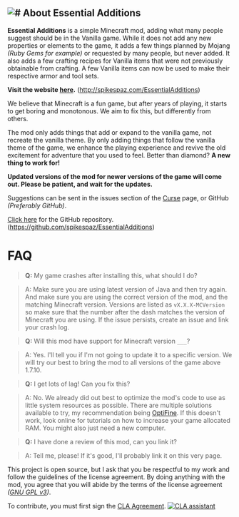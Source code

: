 ![# About Essential Additions](http://i.imgur.com/zhHwZtu.png)
---
**Essential Additions** is a simple Minecraft mod, adding what many people suggest should be in the Vanilla game.
While it does not add any new properties or elements to the game, it adds a few things planned by Mojang *(Ruby Gems for example)* or requested by many people, but never added.
It also adds a few crafting recipes for Vanilla items that were not previously obtainable from crafting. A few Vanilla items can now be used to make their respective armor and tool sets.

**Visit the website [here](http://spikespaz.com/EssentialAdditions).** (http://spikespaz.com/EssentialAdditions)

We believe that Minecraft is a fun game, but after years of playing, it starts to get boring and monotonous. We aim to fix this, but differently from others.

The mod only adds things that add or expand to the vanilla game, not recreate the vanilla theme.
By only adding things that follow the vanilla theme of the game, we enhance the playing experience and revive the old excitement for adventure that you used to feel.
Better than diamond? **A new thing to work for!**

**Updated versions of the mod for newer versions of the game will come out.
Please be patient, and wait for the updates.**

Suggestions can be sent in the issues section of the [Curse](https://minecraft.curseforge.com/projects/essential-additions-revamped) page, or GitHub *(Preferably GitHub)*.

[Click here](https://github.com/spikespaz/EssentialAdditions) for the GitHub repository. (https://github.com/spikespaz/EssentialAdditions)

# FAQ
> **Q:** My game crashes after installing this, what should I do?

> A: Make sure you are using latest version of Java and then try again. And make sure you are using the correct version of the mod, and the matching Minecraft version.
Versions are listed as `vX.X.X-MCVersion` so make sure that the number after the dash matches the version of Minecraft you are using.
If the issue persists, create an issue and link your crash log.

> **Q:** Will this mod have support for Minecraft version `___`?

> A: Yes. I'll tell you if I'm not going to update it to a specific version. We will try our best to bring the mod to all versions of the game above 1.7.10.

> **Q:** I get lots of lag! Can you fix this?

> A: No. We already did out best to optimize the mod's code to use as little system resources as possible.
There are multiple solutions available to try, my recommendation being [OptiFine](https://optifine.net/home).
If this doesn't work, look online for tutorials on how to increase your game allocated RAM. You might also just need a new computer.

> **Q:** I have done a review of this mod, can you link it?

> A: Tell me, please! If it's good, I'll probably link it on this very page.

This project is open source, but I ask that you be respectful to my work and follow the guidelines of the license agreement.
By doing anything with the mod, you agree that you will abide by the terms of the license agreement *([GNU GPL v3](https://www.gnu.org/licenses/gpl-3.0.en.html))*.

To contribute, you must first sign the [CLA Agreement](https://cla-assistant.io/spikespaz/EssentialAdditions).
[![CLA assistant](https://cla-assistant.io/readme/badge/spikespaz/EssentialAdditions)](https://cla-assistant.io/spikespaz/EssentialAdditions)